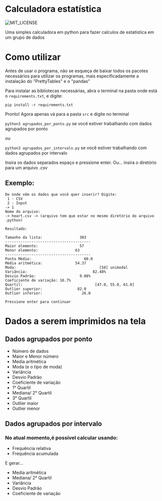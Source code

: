 # Calculadora estatística

![MIT_LICENSE](https://img.shields.io/badge/license-MIT-green)

Uma simples calculadora em python para fazer calculos de estatística em um grupo de dados

# Como utilizar

Antes de usar o programa, não se esqueça de baixar todos os pacotes necessários para utilizar os programas,
mais especificadamente a instalação do "PrettyTables" e o "pandas"

Para instalar as bibliotecas necessárias, abra o terminal na pasta onde está o ```requirements.txt```, e digite: 

``` pip install -r requirements.txt ``` 

Pronto! Agora apenas vá para a pasta ```src``` e digite no terminal

```python3 agrupados_por_ponto.py``` se você estiver trabalhando com dados agrupados por ponto 

ou

```python3 agrupados_por_intervalo.py``` se você estiver trabalhando com dados agrupados por intervalo

Insira os dados separados espaço e pressione enter. Ou... insira o diretório para um arquivo .csv 

## Exemplo:

```
De onde vêm os dados que você quer inserir? Digite:
 1 - CSV 
 2 - Input
-> 1
Nome do arquivo: 
-> heart.csv -> (arquivo tem que estar no mesmo diretório do arquivo .python)

Resultado:

Tamanho da lista:                 303
---------------------------------------
Maior elemento:                   57
Menor elemento:                 63
---------------------------------------
Ponto Médio:                        60.0
Media aritmética:               54.37
Moda:                                      [58] unimodal
Variância:                              82.48%
Desvio Padrão:                    9.08%
Coeficiente de variação: 16.7%
Quartil:                                 [47.0, 55.0, 61.0]
Outlier superior:                82.0
Outlier inferior:                  26.0

Pressione enter para continuar
```

# Dados a serem imprimidos na tela

## Dados agrupados por ponto

* Número de dados
* Maior e Menor número
* Media aritmética 
* Moda (e o tipo de moda)
* Variância
* Desvio Padrão
* Coeficiente de variação
* 1° Quartil
* Mediana/ 2° Quartil
* 3° Quartil
* Outlier maior
* Outlier menor

## Dados agrupados por intervalo

### No atual momento,é possível calcular usando: 

* Frequência relativa
* Frequência acumulada

E gerar...

* Media aritmética 
* Mediana/ 2° Quartil
* Variância
* Desvio Padrão
* Coeficiente de variação
